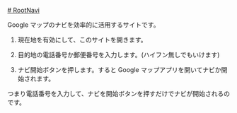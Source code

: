 [# RootNavi](https://uni928.github.io/RootNavi/)

Google マップのナビを効率的に活用するサイトです。

1. 現在地を有効にして、このサイトを開きます。

2. 目的地の電話番号か郵便番号を入力します。(ハイフン無しでもいけます)

3. ナビ開始ボタンを押します。すると Google マップアプリを開いてナビか開始されます。

つまり電話番号を入力して、ナビを開始ボタンを押すだけでナビが開始されるのです。
